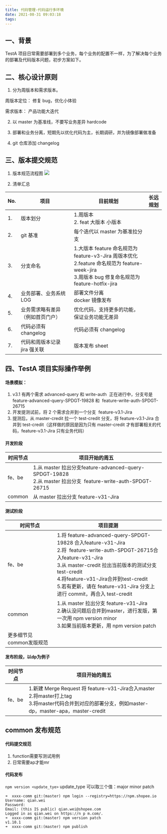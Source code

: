 ```yaml
---
title: 代码管理-代码运行多环境
date: 2021-08-31 09:03:18
tags:
---
```


## 一、背景

TestA 项目日常需要部署到多个业务，每个业务的配置不一样，为了解决每个业务的部署及代码版本问题，初步方案如下。

## 二、核心设计原则

1. 分为周版本和需求版本。

周版本定位： 修复 bug，优化小体验

需求版本： 产品功能大迭代

2. 以 master 为基准线，不要写业务差异 hardcode

3. 部署和业务分离，短期先以优化代码为主，长期调研，并为镜像部署做准备

4. git 仓库添加 changelog

## 三、版本提交规范

1. 版本规范流程图
![](./images/code-version.png)

2. 清单汇总

| No. | 项目                             | 目前规划                                                                                                                                   | 长远规划 |
| --- | -------------------------------- | ------------------------------------------------------------------------------------------------------------------------------------------ | -------- |
| 1.  | 版本划分                         | 1.周版本  <br> 2. feat 大版本 小版本                                                                                                          ||
| 2.  | git 基准                         | 每个迭代以 master 为基准拉分支                                                                                                             ||
| 3.  | 分支命名                         | 1.大版本 feature 命名规范为 feature-v3-Jira 周版本优化 <br> 2.feature 命名规范为 feature-week-jira <br>3.周版本 bug 修复命名规范为 feature-hotfix-jira ||
| 4.  | 业务部署、业务系统 LOG           | 部署文件分离 <br>docker 镜像发布                                                                                                              ||
| 5.  | 业务需求略有差异（例如首页门户） | 优化代码，支持更多的功能，保证业务功能无差异                                                                                               ||
| 6.  | 代码必须有 changelog             | 代码必须有 changelog                                                                                                                       ||
| 7.  | 代码和周版本记录 jira 强关联     |    版本发布 sheet                                                                                                                                         ||



## 四、TestA 项目实际操作举例

#### 场景模拟：

1. v3.1 有两个需求 advanced-query 和 write-auth  正在进行中，分支号是 feature-advanced-query-SPDGT-19828 和  feature-write-auth-SPDGT-26715
2. 开发提测试前，将 2 个需求合并到一个分支  feature-v3.1-Jira
3. 提测后，从 master-credit 拉一个 test-credit 分支，将 feature-v3.1-Jira 合并到 test-credit（这样做的原因是因为只有 master-credit 才有部署相关的代码，feature-v3.1-Jira 只有业务代码）

#### 开发阶段

|  时间节点   | 项目开始的周五  |
|  ----  | ----  |
| fe、be   | 1.从 master 拉出分支feature-advanced-query-SPDGT-19828  <br>2.从 master 拉出分支  feature-write-auth-SPDGT-26715 |
| common  | 从 master 拉出分支 feature-v31-Jira |

#### 测试阶段

|  时间节点   | 项目提测  |
|  ----  | ----  |
| fe、be   | 1.将 feature-advanced-query-SPDGT-19828 合入feature-v31-Jira <br> 2.将  feature-write-auth-SPDGT-26715合入feature-v31-Jira  <br>3.从 master-credit 拉出当前版本的测试分支test-credit  <br>4.将feature-v31-Jira合并到test-credit <br> 5.若有更新，请在 feature-v31-Jira 分支上进行 commit，再合入 test-credit |
| common  | 1.从 master 拉出分支 feature-v31-Jira <br> 2.确认没问题后合并到master，进行发版，第一次用 npm version minor <br> 3.如果当前版本更新，用 npm version patch
更多细节见 common发版规范 |



#### 发布阶段，以dp为例子

|  时间节点   | 项目开始的周五  |
|  ----  | ----  |
| fe、be   |1.新建 Merge Request 将 feature-v31-Jira合入master  <br>2.将master打上tag  <br>3.将master代码合并到对应的部署分支，例如master-dp，master-apa，master-credit |



## common 发布规范

#### 代码提交规范
1. function需要写测试用例
2. 日常需要ap才能mr

#### 代码发布
`npm version <update_tye>` update_type 可以取三个值：major minor patch
```
➜  xxxx-comm git:(master) npm login --registry=https://npm.shopee.io
Username: qian.wei
Password:
Email: (this IS public) qian.wei@shopee.com
Logged in as qian.wei on https://n p m.com/.
➜  xxxx-comm git:(master) npm version patch
v1.10.1
➜  xxxx-comm git:(master) npm publish
```
